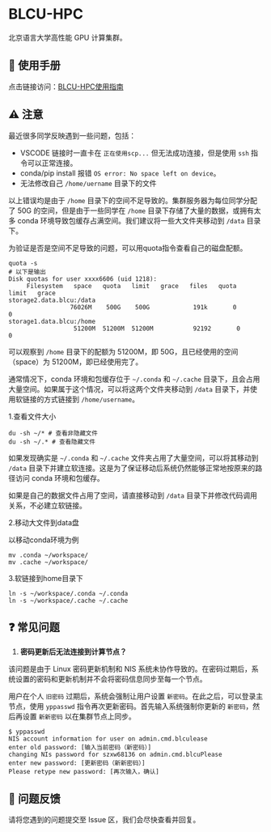 # BLCU-HPC

北京语言大学高性能 GPU 计算集群。

## 🧭 使用手册

点击链接访问：[BLCU-HPC使用指南](https://blcuicall.org/hpc/#/)

## ⚠️ 注意

最近很多同学反映遇到一些问题，包括：

- VSCODE 链接时一直卡在 `正在使用scp...` 但无法成功连接，但是使用 `ssh` 指令可以正常连接。
- conda/pip install 报错 `OS error: No space left on device`。
- 无法修改自己 `/home/uername` 目录下的文件

以上错误均是由于 `/home` 目录下的空间不足导致的。集群服务器为每位同学分配了 50G 的空间，但是由于一些同学在 `/home` 目录下存储了大量的数据，或拥有太多 conda 环境导致包缓存占满空间。我们建议将一些大文件夹移动到 `/data` 目录下。

为验证是否是空间不足导致的问题，可以用quota指令查看自己的磁盘配额。

```shell
quota -s
# 以下是输出
Disk quotas for user xxxx6606 (uid 1218):
     Filesystem   space   quota   limit   grace   files   quota   limit   grace
storage2.data.blcu:/data
                 76026M    500G    500G            191k       0       0
storage1.data.blcu:/home
                  51200M  51200M  51200M           92192       0       0
```

可以观察到 `/home` 目录下的配额为 51200M，即 50G，且已经使用的空间（space）为 51200M，即已经使用完了。

通常情况下，conda 环境和包缓存位于 `~/.conda` 和 `~/.cache` 目录下，且会占用大量空间。如果属于这个情况，可以将这两个文件夹移动到 `/data` 目录下，并使用软链接的方式链接到 `/home/username`。

1.查看文件大小

```shell
du -sh ~/* # 查看非隐藏文件
du -sh ~/.* # 查看隐藏文件
```

如果发现确实是 `~/.conda` 和 `~/.cache` 文件夹占用了大量空间，可以将其移动到 `/data` 目录下并建立软连接。这是为了保证移动后系统仍然能够正常地按原来的路径访问 conda 环境和包缓存。

如果是自己的数据文件占用了空间，请直接移动到 `/data` 目录下并修改代码调用关系，不必建立软链接。

2.移动大文件到data盘

以移动conda环境为例
```shell
mv .conda ~/workspace/
mv .cache ~/workspace/
```

3.软链接到home目录下 

```shell
ln -s ~/workspace/.conda ~/.conda
ln -s ~/workspace/.cache ~/.cache
```



## ❓️ 常见问题

1. **密码更新后无法连接到计算节点？**

该问题是由于 Linux 密码更新机制和 NIS 系统未协作导致的。在密码过期后，系统设置的密码和更新机制并不会将密码信息同步至每一个节点。

用户在个人 `旧密码` 过期后，系统会强制让用户设置 `新密码`。在此之后，可以登录主节点，使用 `yppasswd` 指令再次更新密码。首先输入系统强制你更新的 `新密码`，然后再设置 `新新密码` 以在集群节点上同步。

```shell
$ yppasswd
NIS account information for user on admin.cmd.blculease 
enter old password: [输入当前密码（新密码）]
changing NIs password for szxw68136 on admin.cmd.blcuPlease 
enter new password: [更新密码（新新密码）]
Please retype new password: [再次输入，确认]
```

## 📨 问题反馈

请将您遇到的问题提交至 Issue 区，我们会尽快查看并回复。